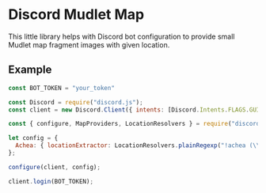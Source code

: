 # Discord Mudlet Map

This little library helps with Discord bot configuration to provide small Mudlet map fragment images with given location.

## Example

```js
const BOT_TOKEN = "your_token"

const Discord = require("discord.js");
const client = new Discord.Client({ intents: [Discord.Intents.FLAGS.GUILD_MESSAGES, Discord.Intents.FLAGS.GUILDS] });

const { configure, MapProviders, LocationResolvers } = require("discord-mudlet-map")

let config = {
  Achea: { locationExtractor: LocationResolvers.plainRegexp("!achea (\\d+)"), provider: MapProviders.retryingDownloader("https://raw.githubusercontent.com/IRE-Mudlet-Mapping/AchaeaCrowdmap/gh-pages/Map/map", { retries: 5, delay : 10000 }) },
};

configure(client, config);

client.login(BOT_TOKEN);
```
